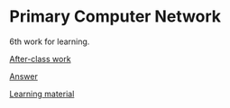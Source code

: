 # Primary Computer Network  

6th work for learning. 

[After-class work](计算机网络基础作业.pdf)

[Answer](计算机网络基础作业题解.pdf)

[Learning  material](计算机网络基础.pdf)

